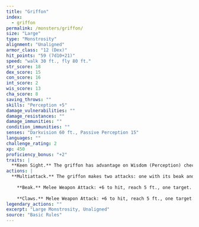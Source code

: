 ```yaml
---
title: "Griffon"
index:
  - griffon
permalink: /monsters/griffon/
size: "Large"
type: "Monstrosity"
alignment: "Unaligned"
armor_class: "12 (Dex)"
hit_points: "59 (7d10+21)"
speed: "walk 30 ft., fly 80 ft."
str_score: 18
dex_score: 15
con_score: 16
int_score: 2
wis_score: 13
cha_score: 8
saving_throws: ""
skills: "Perception +5"
damage_vulnerabilities: ""
damage_resistances: ""
damage_immunities: ""
condition_immunities: ""
senses: "Darkvision 60 ft., Passive Perception 15"
languages: ""
challenge_rating: 2
xp: 450
proficiency_bonus: "+2"
traits: |
  **Keen Sight.** The griffon has advantage on Wisdom (Perception) checks that rely on sight.
actions: |
  **Multiattack.** The griffon makes two attacks: one with its beak and one with its claws.
    
    **Beak.** Melee Weapon Attack: +6 to hit, reach 5 ft., one target. Hit: 8 (1d8 + 4) piercing damage.
    
    **Claws.** Melee Weapon Attack: +6 to hit, reach 5 ft., one target. Hit: 11 (2d6 + 4) slashing damage.  
legendary_actions: ""
excerpt: "Large Monstrosity, Unaligned"
source: "Basic Rules"
---
```

